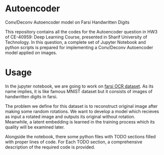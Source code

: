 # Autoencoder
Conv/Deconv Autoencoder model on Farsi Handwritten Digits

This repository contains all the codes for the Autoencoder question in HW3 of CE-40959: Deep Learning Course, 
presented in Sharif University of Technology. In this question, a complete set of Jupyter Notebook and python scripts 
is prepared for implementing a Conv/Deconv Autoencoder model applied on images.

# Usage

In the jupyter notebook, we are going to work on [farsi OCR dataset](http://farsiocr.ir/%d9%85%d8%ac%d9%85%d9%88%d8%b9%d9%87-%d8%af%d8%a7%d8%af%d9%87/%d9%85%d8%ac%d9%85%d9%88%d8%b9%d9%87-%d8%a7%d8%b1%d9%82%d8%a7%d9%85-%d8%af%d8%b3%d8%aa%d9%86%d9%88%db%8c%d8%b3-%d9%87%d8%af%db%8c/). As its name implies, it is like famous MNIST dataset but it consists of images of handwritten digits in farsi. 

The problem we define for this dataset is to reconstruct original image after making some random rotations. We want to develop a model which recieves as input a rotated image and outputs its original without rotation. Meanwhile, a latent embedding is learned in the training process which its quality will be examined later.

Alongside the notebook, there some python files with TODO sections filled with proper lines of code. For Each TODO section, 
a comprehensive description of the required code is provided.
